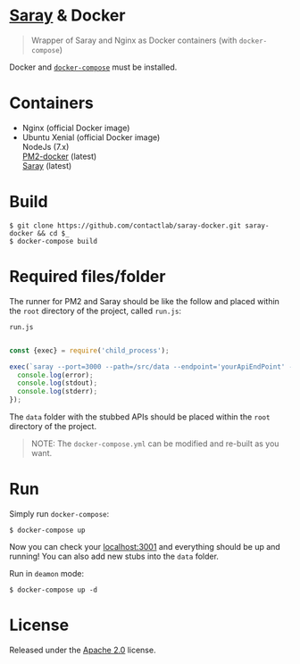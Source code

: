 # [Saray](https://github.com/contactlab/saray) & Docker

> Wrapper of Saray and Nginx as Docker containers (with `docker-compose`)

Docker and [`docker-compose`](https://docs.docker.com/compose/install/) must be installed.

# Containers  

- Nginx (official Docker image)
- Ubuntu Xenial (official Docker image)  
  NodeJs (7.x)  
  [PM2-docker](http://pm2.keymetrics.io/docs/usage/docker-pm2-nodejs/) (latest)  
  [Saray](https://github.com/contactlab/saray) (latest)

# Build 

    $ git clone https://github.com/contactlab/saray-docker.git saray-docker && cd $_
    $ docker-compose build

# Required files/folder 

The runner for PM2 and Saray should be like the follow and placed within the `root` directory of the project, called `run.js`:

`run.js`
```js

const {exec} = require('child_process');

exec(`saray --port=3000 --path=/src/data --endpoint='yourApiEndPoint' --log /src/logs.log --pfer-api`, (error, stdout, stderr) => {
  console.log(error);
  console.log(stdout);
  console.log(stderr);
});

```

The `data` folder with the stubbed APIs should be placed within the `root` directory of the project.  

> NOTE: The `docker-compose.yml` can be modified and re-built as you want.

# Run

Simply run `docker-compose`:

    $ docker-compose up

Now you can check your [localhost:3001](http://localhost:3001) and everything should be up and running!
You can also add new stubs into the `data` folder.

Run in `deamon` mode: 

    $ docker-compose up -d 

# License
Released under the [Apache 2.0](LICENSE) license.

